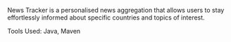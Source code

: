 News Tracker is a personalised news aggregation that allows users to stay effortlessly informed about specific
countries and topics of interest.


Tools Used: Java, Maven
